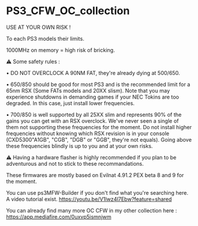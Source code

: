 # PS3_CFW_OC_collection

USE AT YOUR OWN RISK !

To each PS3 models their limits.

1000MHz on memory = high risk of bricking.

⚠️ Some safety rules :

• DO NOT OVERCLOCK A 90NM FAT, they're already dying at 500/650.

• 650/850 should be good for most PS3 and is the recommended limit for a 65nm RSX (Some FATs models and 20XX slism).
Note that you may experience shutdowns in demanding games if your NEC Tokins are too degraded. In this case, just install lower frequencies.

• 700/850 is well supported by all 25XX slim and represents 90% of the gains you can get with an RSX overclock.
We've never seen a single of them not supporting these frequencies for the moment.
Do not install higher frequencies without knowing which RSX revision is in your console (CXD5300"A1GB", "CGB", "DGB" or "GGB", they're not equals).
Going above these frequencies blindly is up to you and at your own risks.

⚠️ Having a hardware flasher is highly recommended if you plan to be adventurous and not to stick to these recommandations.

These firmwares are mostly based on Evilnat 4.91.2 PEX beta 8 and 9 for the moment.

You can use ps3MFW-Builder if you don't find what you're searching here.
A video tutorial exist.
https://youtu.be/V1lwz4l7Ebw?feature=shared

You can already find many more OC CFW in my other collection here :
https://app.mediafire.com/0uxvp5ismnjwm
